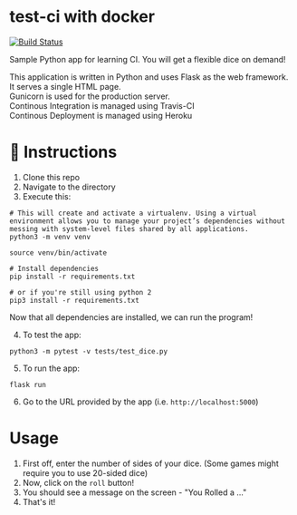 # test-ci with docker
[![Build Status](https://app.travis-ci.com/santiagovjtest/test-ci.svg?branch=main)](https://app.travis-ci.com/santiagovjtest/test-ci)

Sample Python app for learning CI. You will get a flexible dice on demand! 

This application is written in Python and uses Flask as the web framework. It serves a single HTML page.  
Gunicorn is used for the production server.  
Continous Integration is managed using Travis-CI  
Continous Deployment is managed using Heroku  

# :page_with_curl: Instructions
1. Clone this repo
2. Navigate to the directory
3. Execute this:
```
# This will create and activate a virtualenv. Using a virtual environment allows you to manage your project’s dependencies without messing with system-level files shared by all applications.
python3 -m venv venv

source venv/bin/activate

# Install dependencies
pip install -r requirements.txt

# or if you're still using python 2
pip3 install -r requirements.txt
```

Now that all dependencies are installed, we can run the program!

4. To test the app:
```
python3 -m pytest -v tests/test_dice.py
```
5. To run the app:
```
flask run
```

6. Go to the URL provided by the app (i.e. `http://localhost:5000`)

# Usage

1. First off, enter the number of sides of your dice. (Some games might require you to use 20-sided dice)
2. Now, click on the `roll` button!
3. You should see a message on the screen - "You Rolled a ..."
4. That's it!
